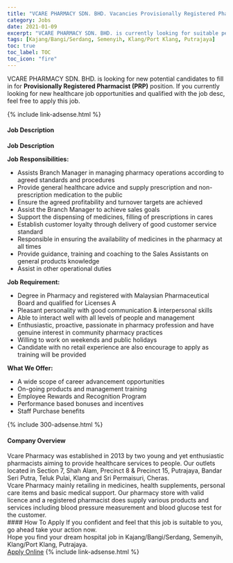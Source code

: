 ```yaml
---
title: "VCARE PHARMACY SDN. BHD. Vacancies Provisionally Registered Pharmacist (PRP)" 
category: Jobs 
date: 2021-01-09 
excerpt: "VCARE PHARMACY SDN. BHD. is currently looking for suitable person to fill in the Provisionally Registered Pharmacist (PRP) which positioned at Kajang/Bangi/Serdang, Semenyih, Klang/Port Klang, Putrajaya" 
tags: [Kajang/Bangi/Serdang, Semenyih, Klang/Port Klang, Putrajaya] 
toc: true 
toc_label: TOC 
toc_icon: "fire" 
--- 
```


<p>VCARE PHARMACY SDN. BHD. is looking for new potential candidates to fill in for <b>Provisionally Registered Pharmacist (PRP)</b> position. If you currently looking for new healthcare job opportunities and qualified with the job desc, feel free to apply this job.
</p>{% include link-adsense.html %} 
<div><div><h4>Job Description</h4></div><div><div><span><div><p><strong>Job Description</strong></p><p><strong>Job Responsibilities:</strong></p><ul><li>Assists Branch Manager in managing pharmacy operations according to agreed standards and procedures</li><li>Provide general healthcare advice and supply prescription and non-prescription medication to the public</li><li>Ensure the agreed profitability and turnover targets are achieved</li><li>Assist the Branch Manager to achieve sales goals</li><li>Support the dispensing of medicines, filling of prescriptions in cares</li><li>Establish customer loyalty through delivery of good customer service standard</li><li>Responsible in ensuring the availability of medicines in the pharmacy at all times</li><li>Provide guidance, training and coaching to the Sales Assistants on general products knowledge</li><li>Assist in other operational duties</li></ul><p><strong>Job Requirement:</strong></p><ul><li>Degree in Pharmacy and registered with Malaysian Pharmaceutical Board and qualified for Licenses A</li><li>Pleasant personality with good communication &amp; interpersonal skills</li><li>Able to interact well with all levels of people and management</li><li>Enthusiastic, proactive, passionate in pharmacy profession and have genuine interest in community pharmacy practices</li><li>Willing to work on weekends and public holidays</li><li>Candidate with no retail experience are also encourage to apply as training will be provided</li></ul><p><strong>What We Offer:</strong></p><ul><li>A wide scope of career advancement opportunities</li><li>On-going products and management training</li><li>Employee Rewards and Recognition Program</li><li>Performance based bonuses and incentives</li><li>Staff Purchase benefits</li></ul></div></span></div></div></div> 
{% include 300-adsense.html %} 
<div><div><h4>Company Overview</h4></div><div><div><span><div><div>Vcare Pharmacy was established in 2013 by two young and yet enthusiastic pharmacists aiming to provide healthcare services to people. Our outlets located in Section 7, Shah Alam, Precinct 8 &amp; Precinct 15, Putrajaya, Bandar Seri Putra, Teluk Pulai, Klang and Sri Permaisuri, Cheras.&#160;</div>
<div>Vcare Pharmacy mainly retailing in medicines, health supplements, personal care items and basic medical support. Our pharmacy store with valid licence and a registered pharmacist does supply various products and services including blood pressure measurement and blood glucose test for the customer.</div></div></span></div></div></div> 
#### How To Apply 
If you confident and feel that this job is suitable to you, go ahead take your action now. <br/> 
Hope you find your dream hospital job in Kajang/Bangi/Serdang, Semenyih, Klang/Port Klang, Putrajaya. <br/> 
<a href="https://www.jobstreet.com.my/en/job/provisionally-registered-pharmacist-prp-4459912?jobId=jobstreet-my-job-4459912&sectionRank=17&token=0~ac411036-0be5-4354-b179-c7f28787ebbe&fr=SRP%20View%20In%20New%20Ta" class="btn btn--warning" target="_blank" rel="nofollow noopenner">Apply Online</a> 
{% include link-adsense.html %} 